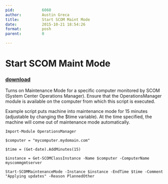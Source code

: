 ```yaml
---
pid:            6060
author:         Austin Greca
title:          Start SCOM Maint Mode
date:           2015-10-21 18:54:26
format:         posh
parent:         0

---
```


# Start SCOM Maint Mode

### [download](//scripts/6060.ps1)

Turns on Maintenance Mode for a specific computer monitored by SCOM (System Center Operations Manager).  Ensure that the OperationsManager module is available on the computer from which this script is executed.

Example script puts machine into maintenance mode for 15 minutes (adjustable by changing the $time variable).  At the time specified, the machine will come out of maintenance mode automatically.

```posh
Import-Module OperationsManager

$computer = "mycomputer.mydomain.com"

$time = (Get-date).AddMinutes(15)

$instance = Get-SCOMClassInstance -Name $computer -ComputerName myscommgmtserver

Start-SCOMMaintenanceMode -Instance $instance -EndTime $time -Comment "Applying updates" -Reason PlannedOther
```
